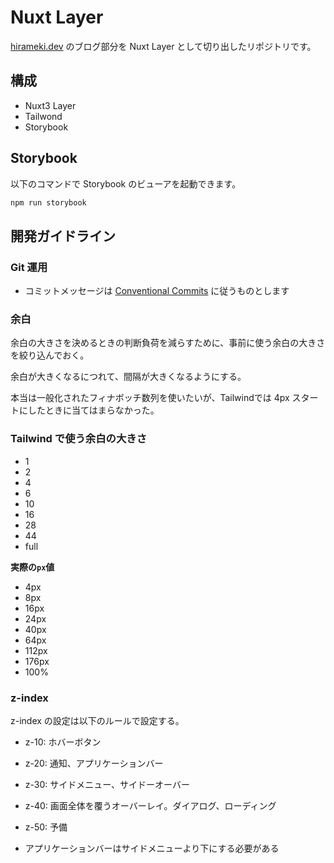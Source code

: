 # Nuxt Layer

[hirameki.dev](https://hirameki.dev/ja) のブログ部分を Nuxt Layer として切り出したリポジトリです。

## 構成

- Nuxt3 Layer
- Tailwond
- Storybook

## Storybook

以下のコマンドで Storybook のビューアを起動できます。

```bash
npm run storybook
```

## 開発ガイドライン

### Git 運用

- コミットメッセージは [Conventional Commits](https://www.conventionalcommits.org/ja/v1.0.0/) に従うものとします

### 余白

余白の大きさを決めるときの判断負荷を減らすために、事前に使う余白の大きさを絞り込んでおく。

余白が大きくなるにつれて、間隔が大きくなるようにする。

本当は一般化されたフィナボッチ数列を使いたいが、Tailwindでは 4px スタートにしたときに当てはまらなかった。


### Tailwind で使う余白の大きさ

- 1
- 2
- 4
- 6
- 10
- 16
- 28
- 44
- full

__実際の`px`値__

- 4px
- 8px
- 16px
- 24px
- 40px
- 64px
- 112px
- 176px
- 100%

### z-index

z-index の設定は以下のルールで設定する。

- z-10: ホバーボタン
- z-20: 通知、アプリケーションバー
- z-30: サイドメニュー、サイドーオーバー
- z-40: 画面全体を覆うオーバーレイ。ダイアログ、ローディング
- z-50: 予備

- アプリケーションバーはサイドメニューより下にする必要がある